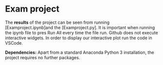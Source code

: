 # Exam project

The **results** of the project can be seen from running [Examproject.ipynb]and the 
[Examproject.py]. It is important when running the ipynb file to pres  Run All every time the file run. Github does not execute interactive widgets. In order to display our interactive plot run the code in VSCode.


**Dependencies:** Apart from a standard Anaconda Python 3 installation, the project requires no further packages.
